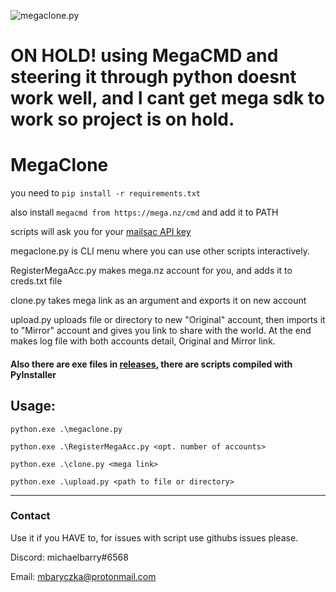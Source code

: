 ![megaclone.py](https://user-images.githubusercontent.com/69900794/151705198-3599d2f8-319d-45e6-9649-54789b91a606.png)

# ON HOLD! using MegaCMD and steering it through python doesnt work well, and I cant get mega sdk to work so project is on hold.

# MegaClone
you need to 
`pip install -r requirements.txt`

also install `megacmd from https://mega.nz/cmd` and add it to PATH

scripts will ask you for your [mailsac API key](https://mailsac.com/docs/api)

megaclone.py is CLI menu where you can use other scripts interactively.

RegisterMegaAcc.py makes mega.nz account for you, and adds it to creds.txt file

clone.py takes mega link as an argument and exports it on new account

upload.py uploads file or directory to new "Original" account, then imports it to "Mirror" account and gives you link to share with the world. At the end makes log file with both accounts detail, Original and Mirror link. 

#### Also there are exe files in [releases](https://github.com/m1chaelbarry/MegaClone/releases/), there are scripts compiled with PyInstaller

## Usage:

`python.exe .\megaclone.py`

`python.exe .\RegisterMegaAcc.py <opt. number of accounts>`

`python.exe .\clone.py <mega link>`

`python.exe .\upload.py <path to file or directory>`

---

### Contact

Use it if you HAVE to, for issues with script use githubs issues please.

Discord: michaelbarry#6568

Email: mbaryczka@protonmail.com

